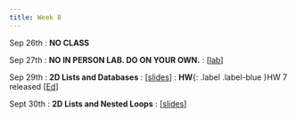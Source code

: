 ```yaml
---
title: Week 8
---
```


Sep 26th
: **NO CLASS**

Sep 27th
: **NO IN PERSON LAB. DO ON YOUR OWN.**
  : [[lab](https://edstem.org/us/courses/24414/lessons/45141/slides/259200)]

Sep 29th
: **2D Lists and Databases**
  : [[slides](https://docs.google.com/presentation/d/1EGj7Mul7PrMrUy83UmGyicPR_OO7ejpC/edit?usp=sharing&ouid=114310739312164916072&rtpof=true&sd=true)]
: **HW**{: .label .label-blue }HW 7 released [[Ed](#)]

Sept 30th
: **2D Lists and Nested Loops**
  : [[slides](#)]

